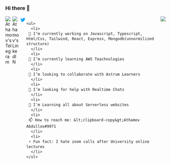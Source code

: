 ### Hi there 👋
<div style="display:flex; flex-direction:row;">
  <div>
    <a href="https://t.me/athmov00">
      <img align="left" alt="Athamov's Telegram" width="22px" src="https://upload.wikimedia.org/wikipedia/commons/thumb/8/82/Telegram_logo.svg/2048px-Telegram_logo.svg.png" />
    </a>
    <a href="https://www.linkedin.com/in/abdullox-athamov/">
      <img align="left" alt="Athamov's LinkedIN" width="22px" src="https://raw.githubusercontent.com/peterthehan/peterthehan/master/assets/linkedin.svg" />
    </a>
    <a href="https://twitter.com/AbdulloxAthamov">
      <img align="left" alt="Athamov's LinkedIN" width="22px" src="https://raw.githubusercontent.com/github/explore/80688e429a7d4ef2fca1e82350fe8e3517d3494d/topics/twitter/twitter.png" />
    </a>

    <ul>
      <li>
     🔭 I’m currently working on Javascript, Typescript, Html/Css, Tailwind, React, Express, Mongodb(unnormilized structure)
      </li>
      <li>
     🌱 I’m currently learning AWS Teachnologies
      </li>
      <li>
     👯 I’m looking to collaborate with Astrum Learners
      </li>
      <li>
     🤔 I’m looking for help with Realtime Chats
      </li>
      <li>
     🏃 I'm Learning all about Serverless websites
      </li>
      <li>
     📫 How to reach me: &lt;clipboard-copy&gt;Athamov Abdullox#9971
      </li>
      <li>
     ⚡ Fun fact: I hate zoom calls after University online lectures
      </li>
    </ul>
  </div>
  <div>
    <img src="https://encrypted-tbn0.gstatic.com/images?q=tbn:ANd9GcTHx5uXbK0GQVIUKUMPs8Bsxuv2aPcdlBqbeg&usqp=CAU" />
  </div>
</div>
